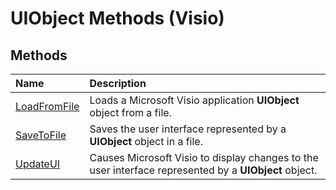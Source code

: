 
# UIObject Methods (Visio)

## Methods



|**Name**|**Description**|
|:-----|:-----|
|[LoadFromFile](6a4ef6d5-9a3a-771b-be87-bc5f21bce4e7.md)|Loads a Microsoft Visio application  **UIObject** object from a file.|
|[SaveToFile](0e734a30-08be-e3e8-590f-88e399e699fd.md)|Saves the user interface represented by a  **UIObject** object in a file.|
|[UpdateUI](d5aefb7a-5d6f-5835-4c38-521aeceea289.md)|Causes Microsoft Visio to display changes to the user interface represented by a  **UIObject** object.|
